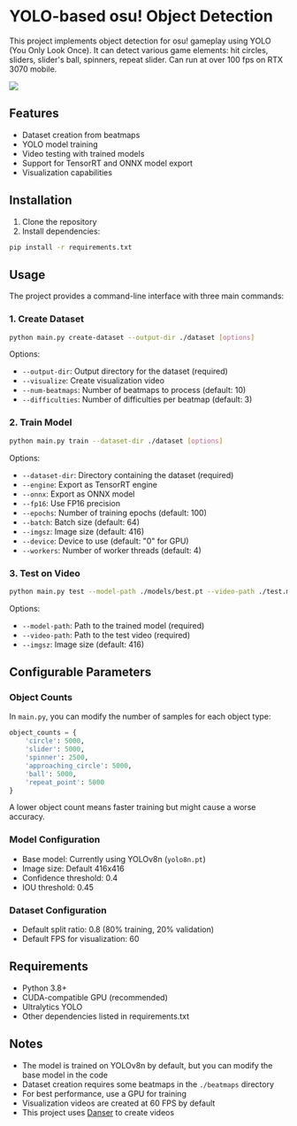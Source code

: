 # YOLO-based osu! Object Detection

This project implements object detection for osu! gameplay using YOLO (You Only Look Once). It can detect various game elements: hit circles, sliders, slider's ball, spinners, repeat slider.
Can run at over 100 fps on RTX 3070 mobile.

![](docs/output.gif)

## Features

- Dataset creation from beatmaps
- YOLO model training
- Video testing with trained models
- Support for TensorRT and ONNX model export
- Visualization capabilities

## Installation

1. Clone the repository
2. Install dependencies:
```bash
pip install -r requirements.txt
```

## Usage

The project provides a command-line interface with three main commands:

### 1. Create Dataset

```bash
python main.py create-dataset --output-dir ./dataset [options]
```

Options:
- `--output-dir`: Output directory for the dataset (required)
- `--visualize`: Create visualization video
- `--num-beatmaps`: Number of beatmaps to process (default: 10)
- `--difficulties`: Number of difficulties per beatmap (default: 3)

### 2. Train Model

```bash
python main.py train --dataset-dir ./dataset [options]
```

Options:
- `--dataset-dir`: Directory containing the dataset (required)
- `--engine`: Export as TensorRT engine
- `--onnx`: Export as ONNX model
- `--fp16`: Use FP16 precision
- `--epochs`: Number of training epochs (default: 100)
- `--batch`: Batch size (default: 64)
- `--imgsz`: Image size (default: 416)
- `--device`: Device to use (default: "0" for GPU)
- `--workers`: Number of worker threads (default: 4)

### 3. Test on Video

```bash
python main.py test --model-path ./models/best.pt --video-path ./test.mp4
```

Options:
- `--model-path`: Path to the trained model (required)
- `--video-path`: Path to the test video (required)
- `--imgsz`: Image size (default: 416)

## Configurable Parameters

### Object Counts
In `main.py`, you can modify the number of samples for each object type:
```python
object_counts = {
    'circle': 5000,
    'slider': 5000,
    'spinner': 2500,
    'approaching_circle': 5000,
    'ball': 5000,
    'repeat_point': 5000
}
```
A lower object count means faster training but might cause a worse accuracy.

### Model Configuration
- Base model: Currently using YOLOv8n (`yolo8n.pt`)
- Image size: Default 416x416
- Confidence threshold: 0.4
- IOU threshold: 0.45

### Dataset Configuration
- Default split ratio: 0.8 (80% training, 20% validation)
- Default FPS for visualization: 60

## Requirements

- Python 3.8+
- CUDA-compatible GPU (recommended)
- Ultralytics YOLO
- Other dependencies listed in requirements.txt

## Notes

- The model is trained on YOLOv8n by default, but you can modify the base model in the code
- Dataset creation requires some beatmaps in the `./beatmaps` directory
- For best performance, use a GPU for training
- Visualization videos are created at 60 FPS by default
- This project uses [Danser](https://github.com/Wieku/danser-go) to create videos
